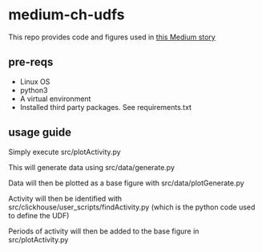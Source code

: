 # medium-ch-udfs

This repo provides code and figures used in [this Medium story](https://medium.com/@tomweisner/user-defined-functions-in-clickhouse-with-python-c3f7724bd6de?source=friends_link&sk=806e2cab9eb4755746a358f11aa42c57)

## pre-reqs

- Linux OS
- python3
- A virtual environment
- Installed third party packages. See requirements.txt

## usage guide

Simply execute src/plotActivity.py

This will generate data using src/data/generate.py

Data will then be plotted as a base figure with src/data/plotGenerate.py

Activity will then be identified with src/clickhouse/user_scripts/findActivity.py (which is the python code used to define the UDF)

Periods of activity will then be added to the base figure in src/plotActivity.py
